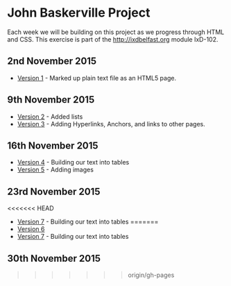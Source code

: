 John Baskerville Project
========================

Each week we will be building on this project as we progress through HTML and CSS. This exercise is part of the <hef>http://ixdbelfast.org</hef> module IxD-102.

2nd November 2015
-----------------

- [Version 1](https://amygrahamie.github.io/John-Baskerville/version1.html) - Marked up plain text file as an HTML5 page.

9th November 2015
-----------------

- [Version 2](https://amygrahamie.github.io/John-Baskerville/version2.html) - Added lists
- [Version 3](https://amygrahamie.github.io/John-Baskerville/version3.html) - Adding Hyperlinks, Anchors, and links to other pages.

16th November 2015
------------------
- [Version 4](https://amygrahamie.github.io/John-Baskerville/version4.html) - Building our text into tables
- [Version 5](https://amygrahamie.github.io/John-Baskerville/version5.html) - Adding images

23rd November 2015
------------------
<<<<<<< HEAD
- [Version 7](https://amygrahamie.github.io/John-Baskerville/version7.html)[](https://amygrahamie.github.io/John-Baskerville/CSS/style.css) - Building our text into tables
=======
- [Version 6](https://amygrahamie.github.io/John-Baskerville/version6.html)
- [Version 7](https://amygrahamie.github.io/John-Baskerville/version7.html) - Building our text into tables

30th November 2015
------------------
>>>>>>> origin/gh-pages
